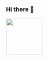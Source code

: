 ### Hi there 👋

<img src="https://user-images.githubusercontent.com/42537547/223043560-362cbb8e-e8f3-4e4d-aab1-01002fd2f097.gif" width="100px">
